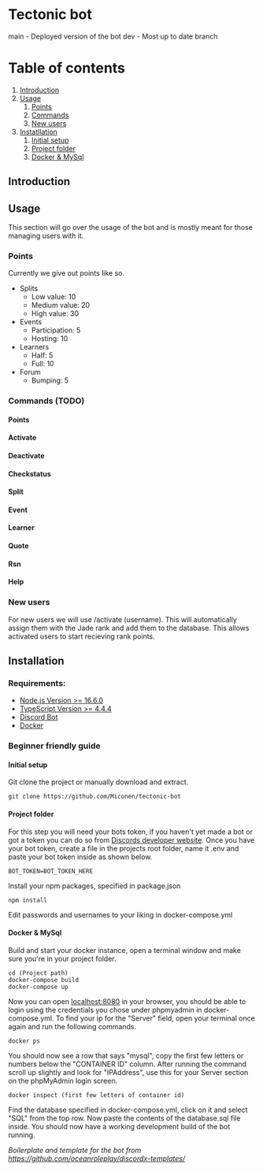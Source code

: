 # Tectonic bot

main - Deployed version of the bot
dev - Most up to date branch

# Table of contents
1. [Introduction](#introduction)
2. [Usage](#usage)
    1. [Points](#points)
    2. [Commands](#commands)
    3. [New users](#newusers)
4. [Instatllation](#installation)
    1. [Initial setup](#installation__initialsetup)
    2. [Project folder](#installation__projectfolder)
    3. [Docker & MySql](#installation__docker&mysql)

## Introduction<a name="introduction"></a>

## Usage<a name="usage"></a>
This section will go over the usage of the bot and is mostly meant for those managing users with it.

### Points<a name="points"></a>
Currently we give out points like so.
- Splits
    - Low value: 10
    - Medium value: 20
    - High value: 30
- Events
    - Participation: 5
    - Hosting: 10
- Learners
    - Half: 5
    - Full: 10
- Forum
    - Bumping: 5

### Commands (TODO)<a name="commands"></a>

#### Points
#### Activate
#### Deactivate
#### Checkstatus
#### Split
#### Event
#### Learner
#### Quote
#### Rsn
#### Help

### New users<a name="newusers"></a>
For new users we will use /activate (username). This will automatically assign them with the Jade rank and add them to the database. This allows activated users to start recieving rank points.

## Installation<a name="installation"></a>

### Requirements:<a name="installation__requirements"></a>

-   [Node.js Version >= 16.6.0](https://nodejs.org/en/)
-   [TypeScript	Version >= 4.4.4](https://www.npmjs.com/package/typescript)
-   [Discord Bot](https://discord.com/developers/applications)
-   [Docker](https://www.docker.com/)

### Beginner friendly guide

#### Initial setup<a name="installation__initialsetup"></a>

Git clone the project or manually download and extract.

```
git clone https://github.com/Miconen/tectonic-bot
```

#### Project folder<a name="installation__projectfolder"></a>

For this step you will need your bots token, if you haven't yet made a bot or got a token you can do so from [Discords developer website](https://discord.com/developers/applications).
Once you have your bot token, create a file in the projects root folder, name it .env and paste your bot token inside as shown below.

```
BOT_TOKEN=BOT_TOKEN_HERE
```

Install your npm packages, specified in package.json

```
npm install
```

Edit passwords and usernames to your liking in docker-compose.yml

#### Docker & MySql<a name="installation__docker&mysql"></a>

Build and start your docker instance, open a terminal window and make sure you're in your project folder.

```
cd (Project path)
docker-compose build
docker-compose up
```

Now you can open [localhost:8080](localhost:8080) in your browser, you should be able to login using the credentials you chose
under phpmyadmin in docker-compose.yml. To find your ip for the "Server" field, open your terminal once again and run the following commands.

```
docker ps
```

You should now see a row that says "mysql", copy the first few letters or numbers below the "CONTAINER ID" column.
After running the command scroll up slightly and look for "IPAddress", use this for your Server section on the phpMyAdmin login screen.

```
docker inspect (first few letters of container id)
```

Find the database specified in docker-compose.yml, click on it and select "SQL" from the top row.
Now paste the contents of the database.sql file inside. You should now have a working development build of the bot running.

_Boilerplate and template for the bot from https://github.com/oceanroleplay/discordx-templates/_

